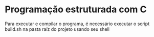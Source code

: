 # Programação estruturada com C

Para executar e compilar o programa, é necessário executar o script build.sh na pasta raíz do projeto usando seu shell